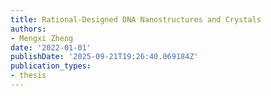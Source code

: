 ```yaml
---
title: Rational-Designed DNA Nanostructures and Crystals
authors:
- Mengxi Zheng
date: '2022-01-01'
publishDate: '2025-09-21T19:26:40.069184Z'
publication_types:
- thesis
---
```

